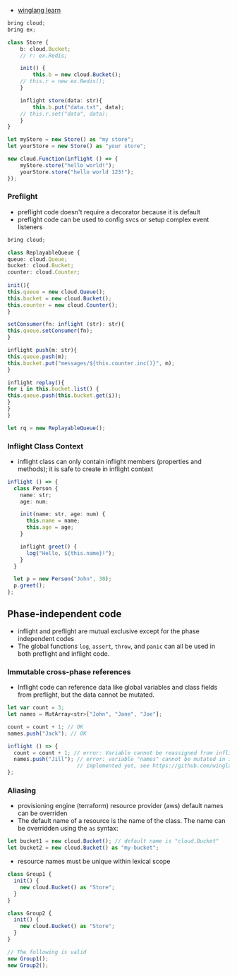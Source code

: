 - [winglang learn](https://www.winglang.io/learn/)

```ts
bring cloud;
bring ex;

class Store {
	b: cloud.Bucket;
	// r: ex.Redis;

	init() {
		this.b = new cloud.Bucket();
	// this.r = new ex.Redis();
	}

	inflight store(data: str){
		this.b.put("data.txt", data);
	// this.r.set("data", data);
	}
}

let myStore = new Store() as "my store";
let yourStore = new Store() as "your store";

new cloud.Function(inflight () => {
	myStore.store("hello world!");
	yourStore.store("hello world 123!");
});
```


### Preflight
- preflight code doesn't require a decorator because it is default
- preflight code can be used to config svcs or setup complex event listeners


```ts
bring cloud;

class ReplayableQueue {
queue: cloud.Queue;
bucket: cloud.Bucket;
counter: cloud.Counter;
  
init(){
this.queue = new cloud.Queue();
this.bucket = new cloud.Bucket();
this.counter = new cloud.Counter();
}

setConsumer(fn: inflight (str): str){
this.queue.setConsumer(fn);
}

inflight push(m: str){
this.queue.push(m);
this.bucket.put("messages/${this.counter.inc()}", m);
}

inflight replay(){
for i in this.bucket.list() {
this.queue.push(this.bucket.get(i));
}
}
}

let rq = new ReplayableQueue();
```


### Inflight Class Context
- inflight class can only contain inflight members (properties and methods); it is safe to create in inflight context
```ts
inflight () => {
  class Person {
    name: str;
    age: num;

    init(name: str, age: num) {
      this.name = name;
      this.age = age;
    }

    inflight greet() {
      log("Hello, ${this.name}!");
    }
  }

  let p = new Person("John", 30);
  p.greet();
};
```

## Phase-independent code[​](https://www.winglang.io/docs/concepts/inflights#phase-independent-code "Direct link to heading")
- inflight and preflight are mutual exclusive except for the phase independent codes
- The global functions `log`, `assert`, `throw`, and `panic` can all be used in both preflight and inflight code.

### Immutable cross-phase references

- Inflight code can reference data like global variables and class fields from preflight, but the data cannot be mutated.
```ts
let var count = 3;
let names = MutArray<str>["John", "Jane", "Joe"];

count = count + 1; // OK
names.push("Jack"); // OK

inflight () => {
  count = count + 1; // error: Variable cannot be reassigned from inflight
  names.push("Jill"); // error: variable "names" cannot be mutated in inflight - error message not 
                      // implemented yet, see https://github.com/winglang/wing/issues/3069
};
```

### Aliasing
- provisioning engine (terraform) resource provider (aws) default names can be overriden
- The default name of a resource is the name of the class. The name can be overridden using the `as` syntax:

```ts
let bucket1 = new cloud.Bucket(); // default name is "cloud.Bucket"
let bucket2 = new cloud.Bucket() as "my-bucket";
```

- resource names must be unique within lexical scope
```ts
class Group1 {
  init() {
    new cloud.Bucket() as "Store";
  }
}

class Group2 {
  init() {
    new cloud.Bucket() as "Store";
  }
}

// The following is valid
new Group1();
new Group2();
```

